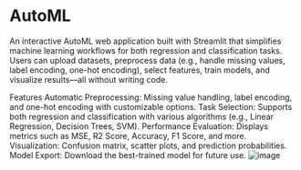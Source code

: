 # AutoML
An interactive AutoML web application built with Streamlit that simplifies machine learning workflows for both regression and classification tasks. Users can upload datasets, preprocess data (e.g., handle missing values, label encoding, one-hot encoding), select features, train models, and visualize results—all without writing code.

Features
Automatic Preprocessing: Missing value handling, label encoding, and one-hot encoding with customizable options.
Task Selection: Supports both regression and classification with various algorithms (e.g., Linear Regression, Decision Trees, SVM).
Performance Evaluation: Displays metrics such as MSE, R2 Score, Accuracy, F1 Score, and more.
Visualization: Confusion matrix, scatter plots, and prediction probabilities.
Model Export: Download the best-trained model for future use.
![image](https://github.com/user-attachments/assets/396a4470-2869-4954-a5d4-fb5c4644cda2)

